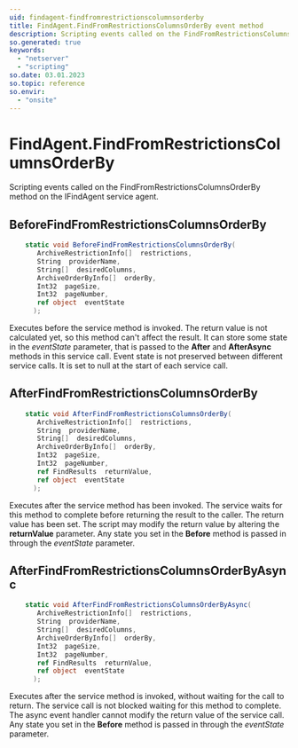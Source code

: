 ```yaml
---
uid: findagent-findfromrestrictionscolumnsorderby
title: FindAgent.FindFromRestrictionsColumnsOrderBy event method
description: Scripting events called on the FindFromRestrictionsColumnsOrderBy method on the FindAgent service agent.
so.generated: true
keywords:
  - "netserver"
  - "scripting"
so.date: 03.01.2023
so.topic: reference
so.envir:
  - "onsite"
---
```

# FindAgent.FindFromRestrictionsColumnsOrderBy

Scripting events called on the <see cref='M:SuperOffice.CRM.Services.IFindAgent.FindFromRestrictionsColumnsOrderBy'>FindFromRestrictionsColumnsOrderBy</see> method on the <see cref='IFindAgent'>IFindAgent</see>  service agent.

## BeforeFindFromRestrictionsColumnsOrderBy
```cs
    static void BeforeFindFromRestrictionsColumnsOrderBy(
       ArchiveRestrictionInfo[]  restrictions,
       String  providerName,
       String[]  desiredColumns,
       ArchiveOrderByInfo[]  orderBy,
       Int32  pageSize,
       Int32  pageNumber,
       ref object  eventState
      );
```
Executes before the service method is invoked.
The return value is not calculated yet, so this method can't affect the result.
It can store some state in the *eventState* parameter, that is passed to the **After** and **AfterAsync** methods in this service call.
Event state is not preserved between different service calls. It is set to null at the start of each service call.
## AfterFindFromRestrictionsColumnsOrderBy
```cs
    static void AfterFindFromRestrictionsColumnsOrderBy(
       ArchiveRestrictionInfo[]  restrictions,
       String  providerName,
       String[]  desiredColumns,
       ArchiveOrderByInfo[]  orderBy,
       Int32  pageSize,
       Int32  pageNumber,
       ref FindResults  returnValue,
       ref object  eventState
      );
```
Executes after the service method has been invoked. The service waits for this method to complete before returning the result to the caller.
The return value has been set. The script may modify the return value by altering the **returnValue** parameter.
Any state you set in the **Before** method is passed in through the *eventState* parameter.
## AfterFindFromRestrictionsColumnsOrderByAsync
```cs
    static void AfterFindFromRestrictionsColumnsOrderByAsync(
       ArchiveRestrictionInfo[]  restrictions,
       String  providerName,
       String[]  desiredColumns,
       ArchiveOrderByInfo[]  orderBy,
       Int32  pageSize,
       Int32  pageNumber,
       ref FindResults  returnValue,
       ref object  eventState
      );
```
Executes after the service method is invoked, without waiting for the call to return.
The service call is not blocked waiting for this method to complete.
The async event handler cannot modify the return value of the service call.
Any state you set in the **Before** method is passed in through the *eventState* parameter.

